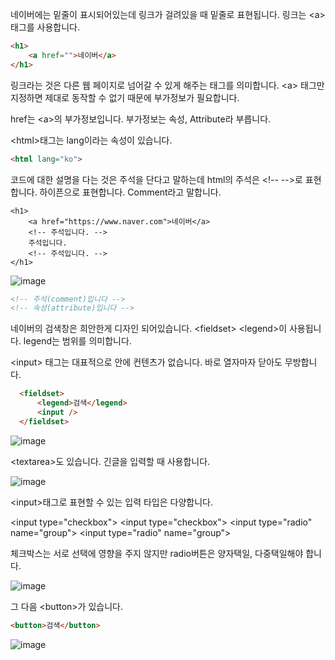 네이버에는 밑줄이 표시되어있는데 링크가 걸려있을 때 밑줄로 표현됩니다. 링크는 \<a\>태그를 사용합니다.

```html
<h1>
    <a href="">네이버</a>
</h1>
```

링크라는 것은 다른 웹 페이지로 넘어갈 수 있게 해주는 태그를 의미합니다. \<a\> 태그만 지정하면 제대로 동작할 수 없기 때문에 부가정보가 필요합니다.

href는 \<a\>의 부가정보입니다. 부가정보는 속성, Attribute라 부릅니다.

\<html\>태그는 lang이라는 속성이 있습니다.

```html
<html lang="ko">
```

코드에 대한 설명을 다는 것은 주석을 단다고 말하는데 html의 주석은 \<!-- --\>로 표현합니다. 하이픈으로 표현합니다. Comment라고 말합니다.

```
<h1>
    <a href="https://www.naver.com">네이버</a>
    <!-- 주석입니다. -->
    주석입니다.
    <!-- 주석입니다. -->
</h1>
```

![image](https://user-images.githubusercontent.com/79847020/166930689-99d3ed85-662b-4fc9-a45c-e4225b6cf579.png)

```html
<!-- 주석(comment)입니다 -->
<!-- 속성(attribute)입니다 -->
```

네이버의 검색창은 희안한게 디자인 되어있습니다. \<fieldset\> \<legend\>이 사용됩니다. legend는 범위를 의미합니다.

\<input\> 태그는 대표적으로 안에 컨텐츠가 없습니다. 바로 열자마자 닫아도 무방합니다.

```html
  <fieldset>
      <legend>검색</legend>
      <input />
  </fieldset>
```
![image](https://user-images.githubusercontent.com/79847020/166931972-6a9d1cda-6401-4f59-97c3-327f93ba525d.png)

\<textarea\>도 있습니다. 긴글을 입력할 때 사용합니다.

![image](https://user-images.githubusercontent.com/79847020/166932143-b1ae6d53-7c0b-435a-a0ce-33d571311678.png)

\<input\>태그로 표현할 수 있는 입력 타입은 다양합니다.

\<input type="checkbox"\>
\<input type="checkbox"\>
\<input type="radio" name="group"\>
\<input type="radio" name="group"\>

체크박스는 서로 선택에 영향을 주지 않지만 radio버튼은 양자택일, 다중택일해야 합니다. 

![image](https://user-images.githubusercontent.com/79847020/166933347-85a8f9ba-b369-4f14-923e-a46faf9636be.png)

그 다음 \<button\>가 있습니다.

```html
<button>검색</button>
```

![image](https://user-images.githubusercontent.com/79847020/166933478-61e3744e-0237-41f3-a7bd-299a33ed3bd4.png)





  











